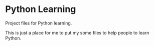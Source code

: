 # Python Learning

Project files for Python learning.

This is just a place for me to put my some files to help people to learn Python.
